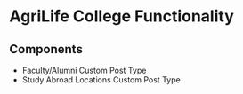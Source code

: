 # AgriLife College Functionality

## Components
 - Faculty/Alumni Custom Post Type
 - Study Abroad Locations Custom Post Type